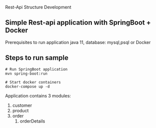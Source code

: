 Rest-Api Structure Development

## Simple Rest-api application with SpringBoot + Docker

Prerequisites to run application
java 11, database: mysql,psql or Docker

## Steps to run sample
    # Run SpringBoot application
    mvn spring-boot:run 
    
    # Start docker containers 
    docker-compose up -d
Application contains 3 modules:
1) customer
2) product
3) order
    1) orderDetails
